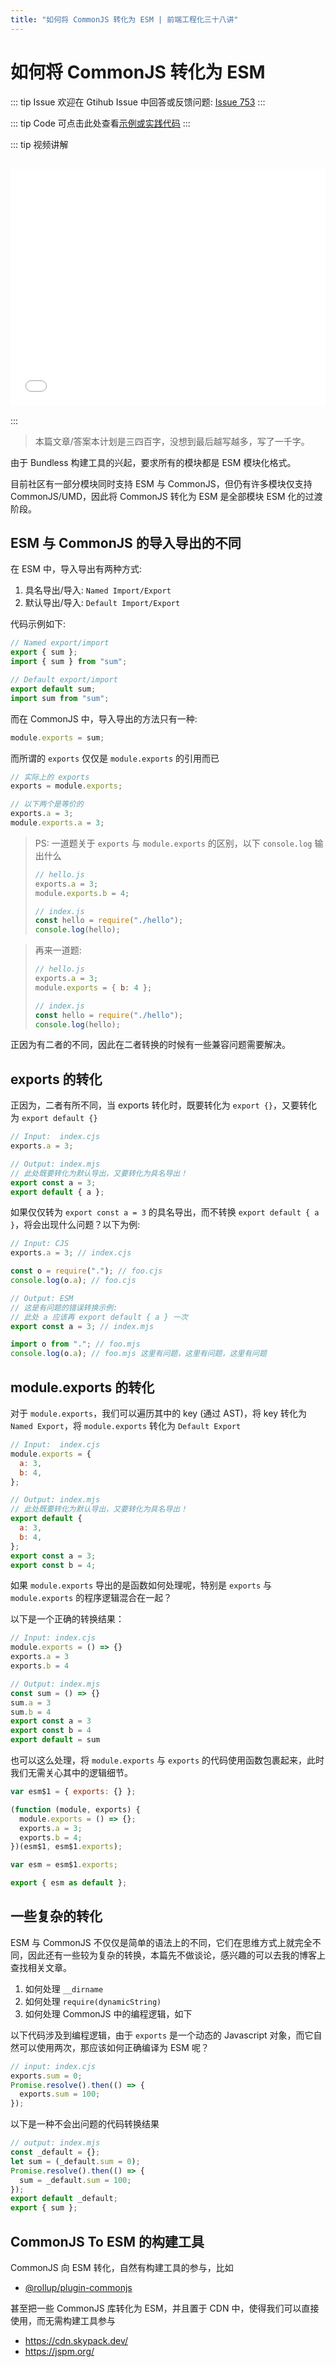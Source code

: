 ```yaml
---
title: "如何将 CommonJS 转化为 ESM | 前端工程化三十八讲"
---
```


# 如何将 CommonJS 转化为 ESM

::: tip Issue
欢迎在 Gtihub Issue 中回答或反馈问题: [Issue 753](https://github.com/shfshanyue/Daily-Question/issues/753)
:::

::: tip Code
可点击此处查看[示例或实践代码](https://github.com/shfshanyue/node-examples/tree/master/engineering/rollup/esm)
:::

::: tip 视频讲解

<iframe src="//player.bilibili.com/player.html?bvid=BV1mq4y1q7Cb" scrolling="no" border="0" frameborder="no" framespacing="0" allowfullscreen="allowfullscreen" style="width: 100%;aspect-ratio: 4 / 3;margin: 1rem 0;"></iframe>
:::

> 本篇文章/答案本计划是三四百字，没想到最后越写越多，写了一千字。

由于 Bundless 构建工具的兴起，要求所有的模块都是 ESM 模块化格式。

目前社区有一部分模块同时支持 ESM 与 CommonJS，但仍有许多模块仅支持 CommonJS/UMD，因此将 CommonJS 转化为 ESM 是全部模块 ESM 化的过渡阶段。

## ESM 与 CommonJS 的导入导出的不同

在 ESM 中，导入导出有两种方式:

1. 具名导出/导入: `Named Import/Export`
1. 默认导出/导入: `Default Import/Export`

代码示例如下:

```js
// Named export/import
export { sum };
import { sum } from "sum";

// Default export/import
export default sum;
import sum from "sum";
```

而在 CommonJS 中，导入导出的方法只有一种:

```js
module.exports = sum;
```

而所谓的 `exports` 仅仅是 `module.exports` 的引用而已

```js
// 实际上的 exports
exports = module.exports;

// 以下两个是等价的
exports.a = 3;
module.exports.a = 3;
```

> PS: 一道题关于 `exports` 与 `module.exports` 的区别，以下 `console.log` 输出什么
>
> ```js
> // hello.js
> exports.a = 3;
> module.exports.b = 4;
>
> // index.js
> const hello = require("./hello");
> console.log(hello);
> ```

> 再来一道题:
>
> ```js
> // hello.js
> exports.a = 3;
> module.exports = { b: 4 };
>
> // index.js
> const hello = require("./hello");
> console.log(hello);
> ```

正因为有二者的不同，因此在二者转换的时候有一些兼容问题需要解决。

## exports 的转化

正因为，二者有所不同，当 exports 转化时，既要转化为 `export {}`，又要转化为 `export default {}`

```js
// Input:  index.cjs
exports.a = 3;

// Output: index.mjs
// 此处既要转化为默认导出，又要转化为具名导出！
export const a = 3;
export default { a };
```

如果仅仅转为 `export const a = 3` 的具名导出，而不转换 `export default { a }`，将会出现什么问题？以下为例:

```js
// Input: CJS
exports.a = 3; // index.cjs

const o = require("."); // foo.cjs
console.log(o.a); // foo.cjs

// Output: ESM
// 这是有问题的错误转换示例:
// 此处 a 应该再 export default { a } 一次
export const a = 3; // index.mjs

import o from "."; // foo.mjs
console.log(o.a); // foo.mjs 这里有问题，这里有问题，这里有问题
```

## module.exports 的转化

对于 `module.exports`，我们可以遍历其中的 key (通过 AST)，将 key 转化为 `Named Export`，将 `module.exports` 转化为 `Default Export`

```js
// Input:  index.cjs
module.exports = {
  a: 3,
  b: 4,
};

// Output: index.mjs
// 此处既要转化为默认导出，又要转化为具名导出！
export default {
  a: 3,
  b: 4,
};
export const a = 3;
export const b = 4;
```

如果 `module.exports` 导出的是函数如何处理呢，特别是 `exports` 与 `module.exports` 的程序逻辑混合在一起？

以下是一个正确的转换结果：

```js
// Input: index.cjs
module.exports = () => {}
exports.a = 3
exports.b = 4

// Output: index.mjs
const sum = () => {}
sum.a = 3
sum.b = 4
export const a = 3
export const b = 4
export default = sum
```

也可以这么处理，将 `module.exports` 与 `exports` 的代码使用函数包裹起来，此时我们无需关心其中的逻辑细节。

```js
var esm$1 = { exports: {} };

(function (module, exports) {
  module.exports = () => {};
  exports.a = 3;
  exports.b = 4;
})(esm$1, esm$1.exports);

var esm = esm$1.exports;

export { esm as default };
```

## 一些复杂的转化

ESM 与 CommonJS 不仅仅是简单的语法上的不同，它们在思维方式上就完全不同，因此还有一些较为复杂的转换，本篇先不做谈论，感兴趣的可以去我的博客上查找相关文章。

1. 如何处理 `__dirname`
1. 如何处理 `require(dynamicString)`
1. 如何处理 CommonJS 中的编程逻辑，如下

以下代码涉及到编程逻辑，由于 `exports` 是一个动态的 Javascript 对象，而它自然可以使用两次，那应该如何正确编译为 ESM 呢？

```js
// input: index.cjs
exports.sum = 0;
Promise.resolve().then(() => {
  exports.sum = 100;
});
```

以下是一种不会出问题的代码转换结果

```js
// output: index.mjs
const _default = {};
let sum = (_default.sum = 0);
Promise.resolve().then(() => {
  sum = _default.sum = 100;
});
export default _default;
export { sum };
```

## CommonJS To ESM 的构建工具

CommonJS 向 ESM 转化，自然有构建工具的参与，比如

- [@rollup/plugin-commonjs](https://github.com/rollup/plugins/tree/master/packages/commonjs)

甚至把一些 CommonJS 库转化为 ESM，并且置于 CDN 中，使得我们可以直接使用，而无需构建工具参与

- <https://cdn.skypack.dev/>
- <https://jspm.org/>

